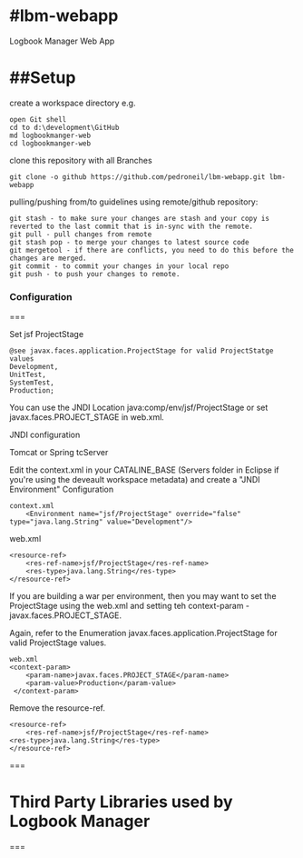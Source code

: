 #lbm-webapp
==========

Logbook Manager Web App


##Setup
===
create a workspace directory e.g.

    open Git shell
    cd to d:\development\GitHub
    md logbookmanger-web
    cd logbookmanger-web

clone this repository with all Branches

    git clone -o github https://github.com/pedroneil/lbm-webapp.git lbm-webapp


pulling/pushing from/to guidelines using remote/github repository:

    git stash - to make sure your changes are stash and your copy is reverted to the last commit that is in-sync with the remote.
    git pull - pull changes from remote
    git stash pop - to merge your changes to latest source code
    git mergetool - if there are conflicts, you need to do this before the changes are merged.
    git commit - to commit your changes in your local repo
    git push - to push your changes to remote.


### Configuration
===

Set jsf ProjectStage

    @see javax.faces.application.ProjectStage for valid ProjectStatge values
    Development,
    UnitTest,
    SystemTest,
    Production;


You can use the JNDI Location java:comp/env/jsf/ProjectStage or set javax.faces.PROJECT_STAGE in web.xml.

JNDI configuration

Tomcat or Spring tcServer

Edit the context.xml in your CATALINE_BASE (Servers folder in Eclipse if you're using the deveault workspace metadata) and create a "JNDI Environment" Configuration

    context.xml
        <Environment name="jsf/ProjectStage" override="false" type="java.lang.String" value="Development"/>
  
web.xml

    <resource-ref>
        <res-ref-name>jsf/ProjectStage</res-ref-name>
        <res-type>java.lang.String</res-type>
    </resource-ref>


If you are building a war per environment, then you may want to set the ProjectStage using the web.xml and 
setting teh context-param - javax.faces.PROJECT_STAGE.

Again, refer to the Enumeration javax.faces.application.ProjectStage for valid ProjectStage values.

    web.xml
    <context-param>
        <param-name>javax.faces.PROJECT_STAGE</param-name>
        <param-value>Production</param-value>
     </context-param>

Remove the resource-ref.

    <resource-ref>
        <res-ref-name>jsf/ProjectStage</res-ref-name>
	<res-type>java.lang.String</res-type>
    </resource-ref>
    
 ===
 
 # Third Party Libraries used by Logbook Manager
 ===
 
